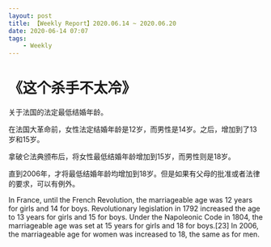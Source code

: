 ```yaml
---
layout: post
title: 【Weekly Report】2020.06.14 ~ 2020.06.20
date: 2020-06-14 07:07
tags:
    - Weekly
---
```


# 《这个杀手不太冷》

关于法国的法定最低结婚年龄。

在法国大革命前，女性法定结婚年龄是12岁，而男性是14岁。之后，增加到了13岁和15岁。

拿破仑法典颁布后，将女性最低结婚年龄增加到15岁，而男性则是18岁。

直到2006年，才将最低结婚年龄均增加到18岁。但是如果有父母的批准或者法律的要求，可以有例外。

In France, until the French Revolution, the marriageable age was 12 years for girls and 14 for boys. Revolutionary legislation in 1792 increased the age to 13 years for girls and 15 for boys. Under the Napoleonic Code in 1804, the marriageable age was set at 15 years for girls and 18 for boys.[23] In 2006, the marriageable age for women was increased to 18, the same as for men.